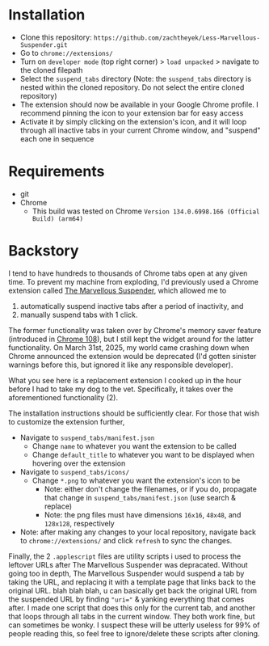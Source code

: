 # Installation

* Clone this repository: `https://github.com/zachtheyek/Less-Marvellous-Suspender.git`
* Go to `chrome://extensions/`
* Turn on `developer mode` (top right corner) > `load unpacked` > navigate to the cloned filepath
* Select the `suspend_tabs` directory (Note: the `suspend_tabs` directory is nested within the cloned repository. Do not select the entire cloned repository)
* The extension should now be available in your Google Chrome profile. I recommend pinning the icon to your extension bar for easy access
* Activate it by simply clicking on the extension's icon, and it will loop through all inactive tabs in your current Chrome window, and "suspend" each one in sequence

# Requirements 

* git
* Chrome
  * This build was tested on Chrome `Version 134.0.6998.166 (Official Build) (arm64)`

# Backstory 

I tend to have hundreds to thousands of Chrome tabs open at any given time. To prevent my machine from exploding, I'd previously used a Chrome extension called [The Marvellous Suspender](https://github.com/gioxx/MarvellousSuspender), which allowed me to
1. automatically suspend inactive tabs after a period of inactivity, and
2. manually suspend tabs with 1 click.

The former functionality was taken over by Chrome's memory saver feature (introduced in [Chrome 108](https://developer.chrome.com/blog/memory-and-energy-saver-mode#:~:text=Chrome%20108%20introduced%20two%20new,Chrome%20utilizes%20their%20system%20resources.)), but I still kept the widget around for the latter functionality. On March 31st, 2025, my world came crashing down when Chrome announced the extension would be deprecated (I'd gotten sinister warnings before this, but ignored it like any responsible developer).

What you see here is a replacement extension I cooked up in the hour before I had to take my dog to the vet. Specifically, it takes over the aforementioned functionality (2). 

The installation instructions should be sufficiently clear. For those that wish to customize the extension further, 
* Navigate to `suspend_tabs/manifest.json`
  * Change `name` to whatever you want the extension to be called
  * Change `default_title` to whatever you want to be displayed when hovering over the extension
* Navigate to `suspend_tabs/icons/`
  * Change `*.png` to whatever you want the extension's icon to be
    * Note: either don't change the filenames, or if you do, propagate that change in `suspend_tabs/manifest.json` (use search & replace)
    * Note: the png files must have dimensions `16x16`, `48x48`, and `128x128`, respectively
* Note: after making any changes to your local repository, navigate back to `chrome://extensions/` and click `refresh` to sync the changes.
 
Finally, the 2 `.applescript` files are utility scripts i used to process the leftover URLs after The Marvellous Suspender was depracated. Without going too in depth, The Marvellous Suspender would suspend a tab by taking the URL, and replacing it with a template page that links back to the original URL. blah blah blah, u can basically get back the original URL from the suspended URL by finding `"uri="` & yanking everything that comes after. I made one script that does this only for the current tab, and another that loops through all tabs in the current window. They both work fine, but can sometimes be wonky. I suspect these will be utterly useless for 99% of people reading this, so feel free to ignore/delete these scripts after cloning.
